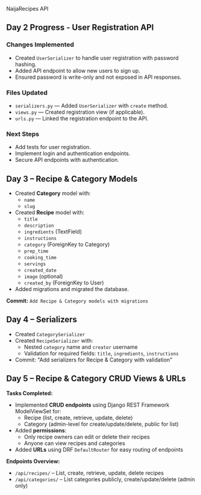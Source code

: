  NaijaRecipes API
## Day 2 Progress - User Registration API

### Changes Implemented
- Created `UserSerializer` to handle user registration with password hashing.
- Added API endpoint to allow new users to sign up.
- Ensured password is write-only and not exposed in API responses.

### Files Updated
- `serializers.py` — Added `UserSerializer` with `create` method.
- `views.py` — Created registration view (if applicable).
- `urls.py` — Linked the registration endpoint to the API.

### Next Steps
- Add tests for user registration.
- Implement login and authentication endpoints.
- Secure API endpoints with authentication.


## Day 3 – Recipe & Category Models
- Created **Category** model with:
  - `name`
  - `slug`
- Created **Recipe** model with:
  - `title`
  - `description`
  - `ingredients` (TextField)
  - `instructions`
  - `category` (ForeignKey to Category)
  - `prep_time`
  - `cooking_time`
  - `servings`
  - `created_date`
  - `image` (optional)
  - `created_by` (ForeignKey to User)
- Added migrations and migrated the database.

**Commit:** `Add Recipe & Category models with migrations`

## Day 4 – Serializers
- Created `CategorySerializer`
- Created `RecipeSerializer` with:
  - Nested `category` name and `creator` username
  - Validation for required fields: `title`, `ingredients`, `instructions`
- Commit: "Add serializers for Recipe & Category with validation"

## Day 5 – Recipe & Category CRUD Views & URLs

**Tasks Completed:**

- Implemented **CRUD endpoints** using Django REST Framework ModelViewSet for:
  - Recipe (list, create, retrieve, update, delete)
  - Category (admin-level for create/update/delete, public for list)
- Added **permissions**:
  - Only recipe owners can edit or delete their recipes
  - Anyone can view recipes and categories
- Added **URLs** using DRF `DefaultRouter` for easy routing of endpoints

**Endpoints Overview:**

- `/api/recipes/` – List, create, retrieve, update, delete recipes
- `/api/categories/` – List categories publicly, create/update/delete (admin only)
